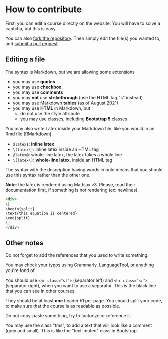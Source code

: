 # How to contribute

First, you can edit a course directly on the website. You will have to solve a captcha, but this is easy.

You can also [fork the repository](https://docs.github.com/en/get-started/quickstart/fork-a-repo#forking-a-repository). Then simply edit the file(s) you wanted to, and [submit a pull request](https://docs.github.com/en/github/collaborating-with-pull-requests/proposing-changes-to-your-work-with-pull-requests/creating-a-pull-request-from-a-fork).

## Editing a file

The syntax is Markdown, but we are allowing some extensions

* you may use **quotes**
* you may use **checkbox**
* you may use **comments**
* you may **not** use **strikethrough** (use the HTML tag "s" instead)
* you may use Markdown **tables** (as of August 2021)
* you may use **HTML** in Markdown, but
  * do not use the style attribute
  * you may use classes, including **Bootstrap 5** classes

You may also write Latex inside your Markdown file, like you would in an Rmd file (RMarkdown).

* ``$latex$``: **inline latex**
* ``\(latex\)``: inline latex inside an HTML tag
* ``@latex@``: whole-line latex, the latex takes a whole line
* ``\[latex\]``: **whole-line latex**, inside an HTML tag

The syntax with the description having words in bold means that you should use this syntax rather than the other one.

**Note**: the latex is rendered using Mathjax v3. Please, read their documentation first, if something is not rendering (ex: newlines).

```html
<div>
\[
\begin{split}
\text{this equation is centered}
\end{split}
\]
</div>
```

## Other notes

Do not forget to add the references that you used to write something.

You may check your typos using Grammarly, LanguageTool, or anything you're fond of.

You should use ``<hr class="sl">`` (separator left) and ``<hr class="sr">`` (separator right), when you want to use a separator. This is the black line that you can see in other courses.

They should be at least **one** header h1 per page. You should split your code, to make sure that the course is as readable as possible.

Do not copy-paste something, try to factorize or reference it.

You may use the class "tms", to add a text that will look like a comment (grey and small). This is like the "text-muted" class in Bootstrap.